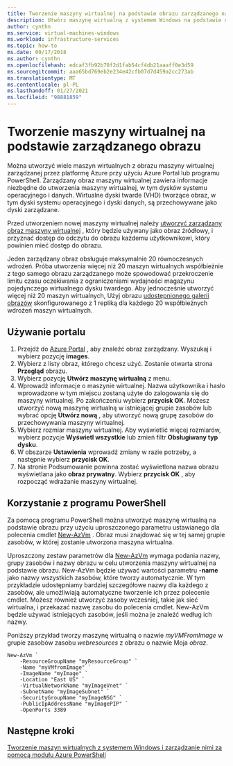 ```yaml
---
title: Tworzenie maszyny wirtualnej na podstawie obrazu zarządzanego na platformie Azure
description: Utwórz maszynę wirtualną z systemem Windows na podstawie uogólnionego obrazu zarządzanego przy użyciu Azure PowerShell lub portalu.
author: cynthn
ms.service: virtual-machines-windows
ms.workload: infrastructure-services
ms.topic: how-to
ms.date: 09/17/2018
ms.author: cynthn
ms.openlocfilehash: edcaf3fb92b78f2d1fab54cf4db21aaaff0e3d59
ms.sourcegitcommit: aaa65bd769eb2e234e42cfb07d7d459a2cc273ab
ms.translationtype: MT
ms.contentlocale: pl-PL
ms.lasthandoff: 01/27/2021
ms.locfileid: "98881859"
---
```

# <a name="create-a-vm-from-a-managed-image"></a>Tworzenie maszyny wirtualnej na podstawie zarządzanego obrazu

Można utworzyć wiele maszyn wirtualnych z obrazu maszyny wirtualnej zarządzanej przez platformę Azure przy użyciu Azure Portal lub programu PowerShell. Zarządzany obraz maszyny wirtualnej zawiera informacje niezbędne do utworzenia maszyny wirtualnej, w tym dysków systemu operacyjnego i danych. Wirtualne dyski twarde (VHD) tworzące obraz, w tym dyski systemu operacyjnego i dyski danych, są przechowywane jako dyski zarządzane. 

Przed utworzeniem nowej maszyny wirtualnej należy [utworzyć zarządzany obraz maszyny wirtualnej](capture-image-resource.md) , który będzie używany jako obraz źródłowy, i przyznać dostęp do odczytu do obrazu każdemu użytkownikowi, który powinien mieć dostęp do obrazu. 

Jeden zarządzany obraz obsługuje maksymalnie 20 równoczesnych wdrożeń. Próba utworzenia więcej niż 20 maszyn wirtualnych współbieżnie z tego samego obrazu zarządzanego może spowodować przekroczenie limitu czasu oczekiwania z ograniczeniami wydajności magazynu pojedynczego wirtualnego dysku twardego. Aby jednocześnie utworzyć więcej niż 20 maszyn wirtualnych, Użyj obrazu [udostępnionego galerii obrazów](../shared-image-galleries.md) skonfigurowanego z 1 repliką dla każdego 20 współbieżnych wdrożeń maszyn wirtualnych.

## <a name="use-the-portal"></a>Używanie portalu

1. Przejdź do [Azure Portal](https://portal.azure.com) , aby znaleźć obraz zarządzany. Wyszukaj i wybierz pozycję **images**.
3. Wybierz z listy obraz, którego chcesz użyć. Zostanie otwarta strona **Przegląd** obrazu.
4. Wybierz pozycję **Utwórz maszynę wirtualną** z menu.
5. Wprowadź informacje o maszynie wirtualnej. Nazwa użytkownika i hasło wprowadzone w tym miejscu zostaną użyte do zalogowania się do maszyny wirtualnej. Po zakończeniu wybierz **przycisk OK**. Możesz utworzyć nową maszynę wirtualną w istniejącej grupie zasobów lub wybrać opcję **Utwórz nową** , aby utworzyć nową grupę zasobów do przechowywania maszyny wirtualnej.
6. Wybierz rozmiar maszyny wirtualnej. Aby wyświetlić więcej rozmiarów, wybierz pozycje **Wyświetl wszystkie** lub zmień filtr **Obsługiwany typ dysku**. 
7. W obszarze **Ustawienia** wprowadź zmiany w razie potrzeby, a następnie wybierz **przycisk OK**. 
8. Na stronie Podsumowanie powinna zostać wyświetlona nazwa obrazu wyświetlana jako **obraz prywatny**. Wybierz **przycisk OK** , aby rozpocząć wdrażanie maszyny wirtualnej.


## <a name="use-powershell"></a>Korzystanie z programu PowerShell

Za pomocą programu PowerShell można utworzyć maszynę wirtualną na podstawie obrazu przy użyciu uproszczonego parametru ustawianego dla polecenia cmdlet [New-AzVm](/powershell/module/az.compute/new-azvm) . Obraz musi znajdować się w tej samej grupie zasobów, w której zostanie utworzona maszyna wirtualna.

 

Uproszczony zestaw parametrów dla [New-AzVm](/powershell/module/az.compute/new-azvm) wymaga podania nazwy, grupy zasobów i nazwy obrazu w celu utworzenia maszyny wirtualnej na podstawie obrazu. New-AzVm będzie używać wartości parametru **-name** jako nazwy wszystkich zasobów, które tworzy automatycznie. W tym przykładzie udostępniamy bardziej szczegółowe nazwy dla każdego z zasobów, ale umożliwiają automatyczne tworzenie ich przez polecenie cmdlet. Możesz również utworzyć zasoby wcześniej, takie jak sieć wirtualna, i przekazać nazwę zasobu do polecenia cmdlet. New-AzVm będzie używać istniejących zasobów, jeśli można je znaleźć według ich nazwy.

Poniższy przykład tworzy maszynę wirtualną o nazwie *myVMFromImage* w grupie zasobów zasobu *webresources* z obrazu o nazwie Moja *obraz*. 


```azurepowershell-interactive
New-AzVm `
    -ResourceGroupName "myResourceGroup" `
    -Name "myVMfromImage" `
    -ImageName "myImage" `
    -Location "East US" `
    -VirtualNetworkName "myImageVnet" `
    -SubnetName "myImageSubnet" `
    -SecurityGroupName "myImageNSG" `
    -PublicIpAddressName "myImagePIP" `
    -OpenPorts 3389
```



## <a name="next-steps"></a>Następne kroki
[Tworzenie maszyn wirtualnych z systemem Windows i zarządzanie nimi za pomocą modułu Azure PowerShell](tutorial-manage-vm.md)